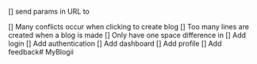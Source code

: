 [] send params in URL to

[] Many conflicts occur when clicking to create blog
[] Too many lines are created when a blog is made
[] Only have one space difference in
[] Add login
[] Add authentication
[] Add dashboard
[] Add profile
[] Add feedback# MyBlogii
